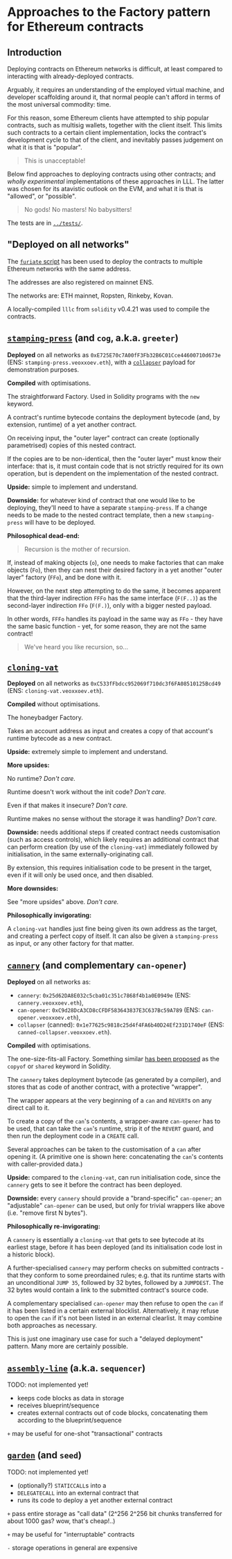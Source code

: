 # Approaches to the Factory pattern for Ethereum contracts

## Introduction

Deploying contracts on Ethereum networks is difficult, at least
compared to interacting with already-deployed contracts.

Arguably, it requires an understanding of the employed virtual machine,
and developer scaffolding around it, that normal people can't afford in
terms of the most universal commodity: time.

For this reason, some Ethereum clients have attempted to ship popular
contracts, such as multisig wallets, together with the client itself.
This limits such contracts to a certain client implementation, locks
the contract's development cycle to that of the client, and inevitably
passes judgement on what it is that is "popular".

> This is unacceptable!

Below find approaches to deploying contracts using other contracts;
and _wholly experimental_ implementations of these approaches in LLL.
The latter was chosen for its atavistic outlook on the EVM, and what
it is that is "allowed", or "possible".

> No gods! No masters! No babysitters!

The tests are in [`../tests/`][tests].

[tests]: ../tests


## "Deployed on all networks"

The [`furiate` script][furiate] has been used to deploy the contracts
to multiple Ethereum networks with the same address.

The addresses are also registered on mainnet ENS.

[furiate]: https://gitlab.com/veox/furiate

The networks are: ETH mainnet, Ropsten, Rinkeby, Kovan.

A locally-compiled `lllc` from `solidity` v0.4.21 was used to compile
the contracts.


## [`stamping-press`][stamping-press] (and `cog`, a.k.a. `greeter`)

[stamping-press]: stamping-press

**Deployed** on all networks as `0xE725E70c7A00fF3Fb32B6C01Cce44600710d673e`
(ENS: `stamping-press.veoxxoev.eth`), with a [`collapser`][collapser]
payload for demonstration purposes.

[collapser]: https://gitlab.com/veox/lll-contracts/blob/c419bd68c2c15115c50ccd28d9d9163117658505/contracts/collapser.lll

**Compiled** with optimisations.

The straightforward Factory. Used in Solidity programs with the `new`
keyword.

A contract's runtime bytecode contains the deployment bytecode (and, by
extension, runtime) of a yet another contract.

On receiving input, the "outer layer" contract can create (optionally
parametrised) copies of this nested contract.

If the copies are to be non-identical, then the "outer layer" must know
their interface: that is, it must contain code that is not strictly
required for its own operation, but is dependent on the implementation
of the nested contract.

**Upside:** simple to implement and understand.

**Downside:** for whatever kind of contract that one would
like to be deploying, they'll need to have a separate `stamping-press`.
If a change needs to be made to the nested contract template, then a
new `stamping-press` will have to be deployed.

**Philosophical dead-end:**

> Recursion is the mother of recursion.

If, instead of making objects (`o`), one needs to make factories that
can make objects (`Fo`), then they can nest their desired factory in a
yet another "outer layer" factory (`FFo`), and be done with it.

However, on the next step attempting to do the same, it becomes
apparent that the third-layer indirection `FFFo` has the same interface
(`F(F..)`) as the second-layer indirection `FFo` (`F(F.)`), only with a
bigger nested payload.

In other words, `FFFo` handles its payload in the same way as `FFo` -
they have the same basic function - yet, for some reason, they are not
the same contract!

> We've heard you like recursion, so...

## [`cloning-vat`][cloning-vat]

[cloning-vat]: cloning-vat

**Deployed** on all networks as `0xC533fFbdcc952069f710dc3f6FA08510125Bcd49`
(ENS: `cloning-vat.veoxxoev.eth`).

**Compiled** without optimisations.

The honeybadger Factory.

Takes an account address as input and creates a copy of that account's
runtime bytecode as a new contract.

**Upside:** extremely simple to implement and understand.

**More upsides:**

No runtime? _Don't care._

Runtime doesn't work without the init code? _Don't care._

Even if that makes it insecure? _Don't care._

Runtime makes no sense without the storage it was handling? _Don't
care._

**Downside:** needs additional steps if created contract needs
customisation (such as access controls), which likely requires
an additional contract that can perform creation (by use of the
`cloning-vat`) immediately followed by initialisation, in the same
externally-originating call.

By extension, this requires initialisation code to be present in the
target, even if it will only be used once, and then disabled.

**More downsides:**

See "more upsides" above. _Don't care._

**Philosophically invigorating:**

A `cloning-vat` handles just fine being given its own address as the
target, and creating a perfect copy of itself. It can also be given
a `stamping-press` as input, or any other factory for that matter.

## [`cannery`][cannery] (and complementary `can-opener`)

[cannery]: cannery

**Deployed** on all networks as:

* `cannery`: `0x25d62DA8E032c5cba01c351c7868f4b1a0E0949e`
  (ENS: `cannery.veoxxoev.eth`),
* `can-opener`: `0xC9d28DcA3CD8cCFDF583643837E3C637Bc59A789`
  (ENS: `can-opener.veoxxoev.eth`),
* `collapser` (canned): `0x1e77625c9818c25d4f4FA6b40D24Ef231D1740eF`
  (ENS: `canned-collapser.veoxxoev.eth`).

**Compiled** with optimisations.

The one-size-fits-all Factory. Something similar [has been
proposed][shared] as the `copyof` or `shared` keyword in Solidity.

[shared]: https://github.com/ethereum/solidity/issues/2296

The `cannery` takes deployment bytecode (as generated by a compiler),
and stores that as code of another contract, with a protective
"wrapper".

The wrapper appears at the very beginning of a `can` and `REVERT`s
on any direct call to it.

To create a copy of the `can`'s contents, a wrapper-aware `can-opener`
has to be used, that can take the `can`'s runtime, strip it of the
`REVERT` guard, and then run the deployment code in a `CREATE` call.

Several approaches can be taken to the customisation of a `can`
after opening it. (A primitive one is shown here: concatenating the
`can`'s contents with caller-provided data.)

**Upside:** compared to the `cloning-vat`, can run initialisation
code, since the `cannery` gets to see it before the contract has
been deployed.

**Downside:** every `cannery` should provide a "brand-specific"
`can-opener`; an "adjustable" `can-opener` can be used, but only
for trivial wrappers like above (i.e. "remove first N bytes").

**Philosophically re-invigorating:**

A `cannery` is essentially a `cloning-vat` that gets to see bytecode
at its earliest stage, before it has been deployed (and its
initialisation code lost in a historic block).

A further-specialised `cannery` may perform checks on submitted
contracts - that they conform to some preordained rules; e.g. that its
runtime starts with an unconditional `JUMP 35`, followed by 32 bytes,
followed by a `JUMPDEST`. The 32 bytes would contain a link to the
submitted contract's source code.

A complementary specialised `can-opener` may then refuse to open the
`can` if it has been listed in a certain external blocklist.
Alternatively, it may refuse to open the `can` if it's not been listed
in an external clearlist. It may combine both approaches as necessary.

This is just one imaginary use case for such a "delayed deployment"
pattern. Many more are certainly possible.


## [`assembly-line`][assembly-line] (a.k.a. `sequencer`)

[assembly-line]: assembly-line

TODO: not implemented yet!

* keeps code blocks as data in storage
* receives blueprint/sequence
* creates external contracts out of code blocks, concatenating them
  according to the blueprint/sequence

`+` may be useful for one-shot "transactional" contracts


## [`garden`][garden] (and `seed`)

[garden]: garden

TODO: not implemented yet!

* (optionally?) `STATICCALL`s into a
* `DELEGATECALL` into an external contract that
* runs its code to deploy a yet another external contract

`+` pass entire storage as "call data" (2^256 2^256 bit chunks
transferred for about 1000 gas? wow, that's cheap!..)

`+` may be useful for "interruptable" contracts

`-` storage operations in general are expensive
